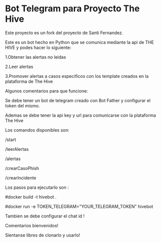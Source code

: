 # Bot Telegram para Proyecto The Hive 
Este proyecto es un fork del proyecto de Santi Fernandez.<p>
Este es un  bot hecho en Python que se comunica mediante la api de THE HIVE y podes hacer lo siguiente:

1.Obtener las alertas no leidas<p>
2.Leer alertas<p>
3.Promover alertas a casos especificos con los template creados en la plataforma de The Hive<p>


Algunos comentarios para que funcione: <p>
Se debe tener un bot de telegram creado con Bot Father y configurar el token del mismo. <p>
Ademas se debe tener la api key y url para comunicarse con la plataforma The Hive<p>
Los comandos disponibles son: <p>
/start<p>
/leerAlertas<p>
/alertas<p>
/crearCasoPhish<p>
/crearIncidente<p>

Los pasos para ejecutarlo son : <p>
#docker build -t hivebot . <p>
#docker run -e TOKEN_TELEGRAM="YOUR_TELEGRAM_TOKEN"  hivebot <p>

Tambien se debe configurar el chat id ! <p>

Comentarios bienvenidos!<p>
Sientanse libres de clonarlo y usarlo!<p>
